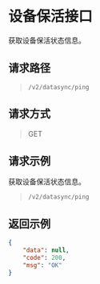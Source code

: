 # 设备保活接口

获取设备保活状态信息。

## 请求路径

> `/v2/datasync/ping`

## 请求方式

> GET


## 请求示例

获取设备保活状态信息。

> `/v2/datasync/ping`

## 返回示例

```json
{
    "data": null,
    "code": 200,
    "msg": "OK"
}
```